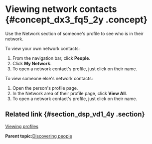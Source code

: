 # Viewing network contacts {#concept_dx3_fq5_2y .concept}

Use the Network section of someone's profile to see who is in their network.

To view your own network contacts:

1.  From the navigation bar, click **People**.
2.  Click **My Network**.
3.  To open a network contact's profile, just click on their name.

To view someone else's network contacts:

1.  Open the person's profile page.
2.  In the Network area of their profile page, click **View All**.
3.  To open a network contact's profile, just click on their name.

## Related link {#section_dsp_vd1_4y .section}

[Viewing profiles](c_pers_profiles.md)

**Parent topic:**[Discovering people](../profiles/c_pers_social_widgets.md)

